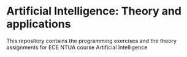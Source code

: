 # Artificial Intelligence: Theory and applications

This repository contains the programming exercises and the theory assignments for ECE NTUA course Artificial Intelligence
